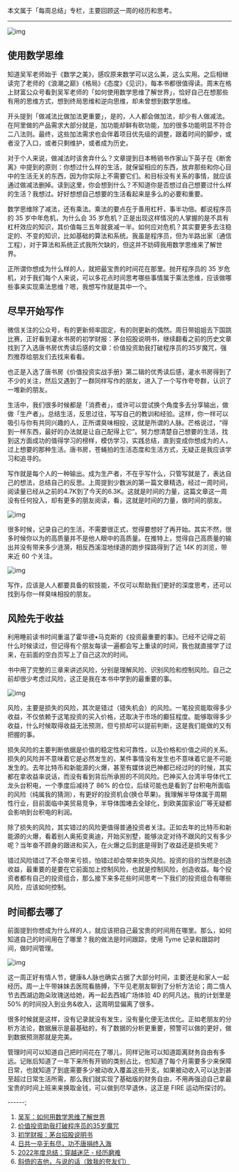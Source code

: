 
本文属于「每周总结」专栏，主要回顾这一周的经历和思考。

---

![img](https://cdn.nlark.com/yuque/0/2023/jpeg/177619/1676813536451-70f77c4c-3be3-4c01-84ef-e38942c27f7d.jpeg)

## 使用数学思维

知道吴军老师始于《数学之美》，感叹原来数学可以这么美，这么实用。之后相继读完了老师的《浪潮之巅》《格局》《态度》《见识》，每本书都很值得读。周末在格上财富公众号看到吴军老师的「如何使用数学思维了解世界」，恰好自己在想那些有用的思维方式，想到终局思维和逆向思维，却未曾想到数学思维。

开头提到「做减法比做加法更重要」，是的，人人都会做加法，却少有人做减法。在阿里做的产品需求大部分就是，加功能却鲜有砍功能，加的很多功能明显不符合二八法则。最终，这些加法需求也会伴着项目优先级的调整，跟着时间的脚步，或者没了入口，或者只剩维护，或者成为历史。

对于个人来说，做减法时该舍弃什么？文章提到日本畅销书作家山下英子在《断舍离》中提到的原则：你想过什么样的生活，就保留相应的东西，放弃那些和你心目中的生活无关的东西，因为你实际上不需要它们。和目标没有关系的事情，就应该通过做减法删掉。读到这里，你会想到什么？不知道你是否想过自己想要过什么样的生活？我想过。好好想想自己想要的生活看起来是多么的必要和重要。

数学思维除了减法，还有乘法。乘法的要点在于善用杠杆，事半功倍。都说程序员的 35 岁中年危机，为什么会 35 岁危机？正是出现这样情况的人掌握的是不具有杠杆效应的知识，其价值每三五年就衰减一半。如何应对危机？其实要更多去注稳定的、不变的知识，比如基础的算法和系统。我虽是程序员，但为半路出家（通信工程），对于算法和系统正式我所欠缺的，但这并不妨碍我用数学思维来了解世界。

正所谓你想成为什么样的人，就把最宝贵的时间花在那里。抛开程序员的 35 岁危机，对于我们每个人来说，可以多花点时间思考哪些事情属于乘法思维，应该做哪些事来实现乘法思维？嗯，我想写作就是其中一个。

## 尽早开始写作

微信关注的公众号，有的更新频率固定，有的则更新的偶然。周日带姐姐去下国跳比赛，正好看到灌水书房的初学财报：茅台招股说明书，继续翻看之前的历史文章找到了入选唐书房优秀读后感的文章：价值投资助我打破程序员的35岁魔咒，强烈推荐给朋友们去找来看看。

也正是入选了唐书房《价值投资实战手册》第二辑的优秀读后感，灌水书房得到了不少的关注，然后又遇到了一群同样写作的朋友，进入了一个写作夸夸群，认识了一堆新的朋友。

生活中，我们很多时候都是「消费者」，或许可以尝试换个角度多去分享输出，做做「生产者」。总结生活，反思过往，写写自己的教训和经验。这样，你一样可以吸引与你有共同兴趣的人，正所谓臭味相投，这就是所谓的人脉。芒格说过，“得到一样东西，最好的办法就是让自己配得上它”。努力想清楚自己想要的生活，找到这方面成功的值得学习的榜样，模仿学习，实践总结，直到变成你想成为的人，过上想要的那种生活。唐书房，苍蝇拍的生活态度和生活方式，无疑正是我应该学习和追寻的。

写作就是每个人的一种输出。成为生产者，不在乎写什么，只管写就是了，表达自己的想法，总结自己的反思。上周提到少数派的第一篇文章精选，经过一周时间，阅读量已经从之前的4.7K到了今天的6.3K。这就是时间的力量，这篇文章这一周没有任何投入，却有更多的朋友阅读，看，这就是时间的力量，做时间的朋友。

![img](https://cdn.nlark.com/yuque/0/2023/png/177619/1676803279322-86a1ebf2-bd6c-413b-8b5f-aa4b7da68251.png)

很多时候，记录自己的生活，不需要很正式，觉得要想好了再开始。其实不然，很多时候你以为的高质量并不是他人眼中的高质量。在推特上，觉得自己高质量的输出并没有带来多少涟漪，相反西溪湿地绿道的跑步探路得到了近 14K 的浏览，带来近 60 个关注。

![img](https://cdn.nlark.com/yuque/0/2023/png/177619/1676803860298-19c187f4-4aca-4dc3-be91-f1b4c9a4908a.png)

写作，应该是人人都要具备的软技能，不仅可以帮助我们更好的深度思考，还可以找到与你一样臭味相投的朋友。

## 风险先于收益

利用睡前读书时间重温了霍华德•马克斯的《投资最重要的事》。已经不记得之前什么时候读过，但记得有个朋友每读一遍都会写上重读的时间，我也就直接学了过来，在前面的空白页写上了自己这次的时间。

书中用了完整的三章来讲述风险，分别是理解风险、识别风险和控制风险。自己之前却很少考虑过风险，这正是我在本书中学到的最重要的事。

![img](https://cdn.nlark.com/yuque/0/2023/png/177619/1676813841839-eacc591b-7529-4d6d-8d5b-5a1716666507.png)

风险，主要是损失的风险，其次是错过（错失机会）的风险。一笔投资能取得多少收益，不仅依赖于这笔投资的买入价格，还取决于市场的癫狂程度。能够取得多少收益，什么时候取得收益无法预测，但亏损却可以提前判断，这是我们能做的又有把握的事。

损失风险的主要判断依据是价值的稳定性和可靠性，以及价格和价值之间的关系。损失的风险并不意味着它是必然发生的，某件事情没有发生也不意味着它是不可能发生的。去年比特币和新能源的火爆，甚至有媒体说巴神都已经过时的时候，其实都在拿收益率说话，而没有看到背后所承担的不同风险。巴神买入台湾半导体代工龙头台积电，一个季度后减持了 86% 的仓位，后续可能也是看到了台积电所面临的风险（纯属我的猜测），有更好的投资机会(换仓苹果)。我理解半导体属于周期性行业，目前面临中美贸易竞争，半导体围堵去全球化，到欧美国家设厂等无疑都会影响到台积电的利润。

除了损失的风险，其实错过的风险更值得普通投资者关注。正如去年的比特币和新能源的火爆，看着别人奥拓变奥迪，开始买别墅，能够淡定对待不跟风的又有多少呢？当年奋不顾身的跟进和买入，在火爆之后到底是得到了收益还是损失呢？

错过风险错过了不会带来亏损，怕错过却会带来损失风险。投资的目的当然是创造收益，最重要的是要在它前面加上控制风险，也就是控制风险，创造收益。每个投资者都有自己的投资组合，那么接下来多花些时间思考一下我们的投资组合有哪些风险，应该如何控制。

## 时间都去哪了

前面提到你想成为什么样的人，就应该把自己最宝贵的时间用在哪里。那么，如何知道自己的时间用在了哪里？我的做法是时间跟踪，使用 Tyme 记录和跟踪时间，做时间管理。

![img](https://cdn.nlark.com/yuque/0/2023/png/177619/1676816157327-9c06d355-b35f-4e1a-8088-a0cdb2e4c51c.png)

这一周正好有情人节，健康&人脉也确实占据了大部分时间，主要还是和家人一起经历。周一上午带妹妹去医院看胳膊，下午见老朋友聊到了分析方法论；周二情人节去西湖边跑朵玫瑰送给她，再一起去西城广场体验 4D 的阿凡达。我的计划里是 50% 的时间投入到业务&收入，这周明显偏离了很多。

很多时候就是这样，没有记录就没有发生，没有量化便无法优化。正如老朋友的分析方法论，数据展示是最基础的，有了数据的分析更重要，预警可以做的更好，做到数据预测那就是完美。

管理时间可以知道自己把时间花在了哪儿，同样记账可以知道距离财务自由有多远。记账后知道了一年下来所有开销的类别占比，也知道了每个月需要多少来保障日常，也就知道了到底需要多少被动收入覆盖这些开支。如果被动收入可以达到甚至超过日常生活所需，那么我们就实现了基础版的财务自由，不用再强迫自己拿最宝贵的时间上班来来换取金钱，可以做到尽早退休，这正是 FIRE 运动所探讨的。

------;

1. [吴军：如何用数学思维了解世界](https://mp.weixin.qq.com/s/unh7VOnEedcFEIztoOLaUQ)
2. [价值投资助我打破程序员的35岁魔咒](https://mp.weixin.qq.com/s/M75X2t87dZSVzuKiRx8hNA)
3. [初学财报：茅台招股说明书](https://mp.weixin.qq.com/s/smywwlm-MOk418L7wkELWQ)
4. [日共一卒无有尽，功不唐捐终入海](https://mp.weixin.qq.com/s/xQGX0xAIId2ZGmMR5F63bA)
5. [2022年度总结：穿越迷茫 - 经历磨难](https://mp.weixin.qq.com/s/du2Rzc9P2CntEQG30SgHBA)
6. [斜倚的吉他，与说的话（致我的夸友们）](https://mp.weixin.qq.com/s/_N2NYgWpYTwbbaAfmIn78g)